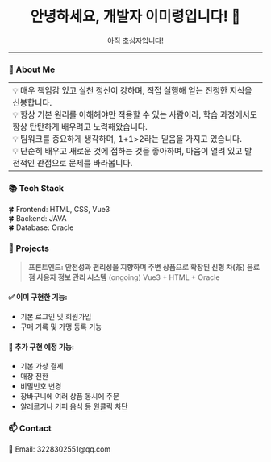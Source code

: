 <h1 align="center">안녕하세요, 개발자 이미령입니다! 👋</h1>
<div align="center">아직 초심자입니다!</div>
<hr>

<div>
<h3>🔗 About Me</h3>
<table>
<tr><td>
<div>💡 매우 책임감 있고 실천 정신이 강하며, 직접 실행해 얻는 진정한 지식을 신봉합니다.</div>
<div>💡 항상 기본 원리를 이해해야만 적용할 수 있는 사람이라, 학습 과정에서도 항상 탄탄하게 배우려고 노력해왔습니다.</div>
<div>💡 팀워크를 중요하게 생각하며, 1+1>2라는 믿음을 가지고 있습니다.</div>
<div>💡 단순히 배우고 새로운 것에 접하는 것을 좋아하며, 마음이 열려 있고 발전적인 관점으로 문제를 바라봅니다.</div>
</td></tr>
</table>
</div>

<div>
<h3>📚 Tech Stack</h3>
<div>🍀 Frontend: HTML, CSS, Vue3</div>
<div>🍀 Backend: JAVA</div>
<div>🍀 Database: Oracle</div>
</div>

<h3>🔧 Projects</h3>

> **프론트엔드: 안전성과 편리성을 지향하며 주변 상품으로 확장된 신형 차(茶) 음료점 사용자 정보 관리 시스템** (ongoing) 
> Vue3 + HTML + Oracle

<h4>✅ 이미 구현한 기능:</h4>
<ul>
<li>기본 로그인 및 회원가입</li>
<li>구매 기록 및 가맹 등록 기능</li>
</ul>

<h4>🚧 추가 구현 예정 기능:</h4>
<ul>
<li>기본 가상 결제</li>
<li>매장 전환</li>
<li>비밀번호 변경</li>
<li>장바구니에 여러 상품 동시에 주문</li>
<li>알레르기나 기피 음식 등 원클릭 차단</li>
</ul>

<h3>📫 Contact</h3>
<div>📧 Email: 3228302551@qq.com</div>
